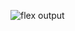 ![flex output](https://user-images.githubusercontent.com/83449998/215310082-5ad5e473-f1e6-4439-b127-0b9256645d79.png)
